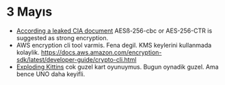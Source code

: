 # 3 Mayıs

- [According a leaked CIA document](https://wikileaks.org/ciav7p1/cms/files/NOD%20Cryptographic%20Requirements%20v1.1%20TOP%20SECRET.pdf) AESß-256-cbc or AES-256-CTR is suggested as strong encryption.
- AWS encryption cli tool varmis. Fena degil. KMS keylerini kullanmada kolaylik. https://docs.aws.amazon.com/encryption-sdk/latest/developer-guide/crypto-cli.html
- [Exploding Kittins](https://explodingkittens.com/) cok guzel kart oyunuymus. Bugun oynadik guzel. Ama bence UNO daha keyifli.
